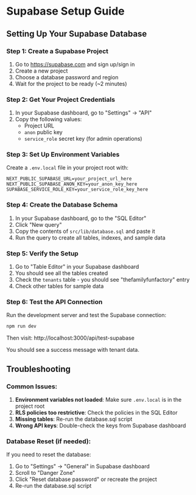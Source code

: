 # Supabase Setup Guide

## Setting Up Your Supabase Database

### Step 1: Create a Supabase Project

1. Go to https://supabase.com and sign up/sign in
2. Create a new project
3. Choose a database password and region
4. Wait for the project to be ready (~2 minutes)

### Step 2: Get Your Project Credentials

1. In your Supabase dashboard, go to "Settings" → "API"
2. Copy the following values:
   - Project URL
   - `anon` public key
   - `service_role` secret key (for admin operations)

### Step 3: Set Up Environment Variables

Create a `.env.local` file in your project root with:

```env
NEXT_PUBLIC_SUPABASE_URL=your_project_url_here
NEXT_PUBLIC_SUPABASE_ANON_KEY=your_anon_key_here
SUPABASE_SERVICE_ROLE_KEY=your_service_role_key_here
```

### Step 4: Create the Database Schema

1. In your Supabase dashboard, go to the "SQL Editor"
2. Click "New query"
3. Copy the contents of `src/lib/database.sql` and paste it
4. Run the query to create all tables, indexes, and sample data

### Step 5: Verify the Setup

1. Go to "Table Editor" in your Supabase dashboard
2. You should see all the tables created
3. Check the `tenants` table - you should see "thefamilyfunfactory" entry
4. Check other tables for sample data

### Step 6: Test the API Connection

Run the development server and test the Supabase connection:

```bash
npm run dev
```

Then visit: http://localhost:3000/api/test-supabase

You should see a success message with tenant data.

## Troubleshooting

### Common Issues:

1. **Environment variables not loaded**: Make sure `.env.local` is in the project root
2. **RLS policies too restrictive**: Check the policies in the SQL Editor
3. **Missing tables**: Re-run the database.sql script
4. **Wrong API keys**: Double-check the keys from Supabase dashboard

### Database Reset (if needed):

If you need to reset the database:

1. Go to "Settings" → "General" in Supabase dashboard
2. Scroll to "Danger Zone"
3. Click "Reset database password" or recreate the project
4. Re-run the database.sql script
